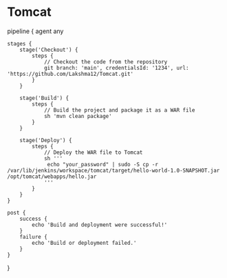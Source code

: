 # Tomcat
pipeline {
    agent any

    stages {
        stage('Checkout') {
            steps {
                // Checkout the code from the repository
                git branch: 'main', credentialsId: '1234', url: 'https://github.com/Lakshma12/Tomcat.git'
            }
        }

        stage('Build') {
            steps {
                // Build the project and package it as a WAR file
                sh 'mvn clean package'
            }
        }

        stage('Deploy') {
            steps {
                // Deploy the WAR file to Tomcat
                sh '''
                 echo "your_password" | sudo -S cp -r /var/lib/jenkins/workspace/tomcat/target/hello-world-1.0-SNAPSHOT.jar /opt/tomcat/webapps/hello.jar
                '''
            }
        }
    }

    post {
        success {
            echo 'Build and deployment were successful!'
        }
        failure {
            echo 'Build or deployment failed.'
        }
    }
}
